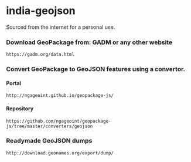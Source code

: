 # india-geojson
Sourced from the internet for a personal use. 

### Download GeoPackage from: GADM or any other website
`https://gadm.org/data.html`

### Convert GeoPackage to GeoJSON features using a convertor.
#### Portal
`http://ngageoint.github.io/geopackage-js/`

#### Repository
`https://github.com/ngageoint/geopackage-js/tree/master/converters/geojson`


### Readymade GeoJSON dumps
`http://download.geonames.org/export/dump/`
